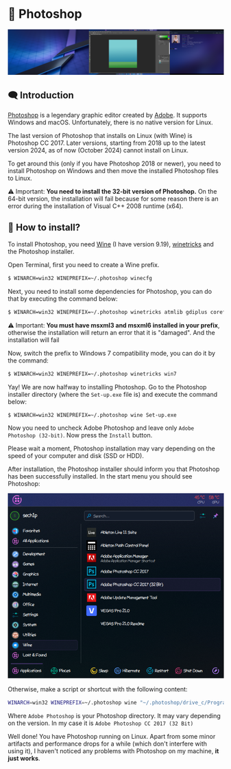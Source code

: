 # 🎨 Photoshop

![Photoshop CC 2017 running on Arch Linux](screenshot.png)

## 🗨️ Introduction

[Photoshop](https://en.wikipedia.org/wiki/Adobe_Photoshop) is a legendary graphic editor created by [Adobe](https://en.wikipedia.org/wiki/Adobe_Inc.). It supports Windows and macOS. Unfortunately, there is no native version for Linux.

The last version of Photoshop that installs on Linux (with Wine) is Photoshop CC 2017. Later versions, starting from 2018 up to the latest version 2024, as of now (October 2024) cannot install on Linux.

To get around this (only if you have Photoshop 2018 or newer), you need to install Photoshop on Windows and then move the installed Photoshop files to Linux.

⚠️ Important: **You need to install the 32-bit version of Photoshop.** On the 64-bit version, the installation will fail because for some reason there is an error during the installation of Visual C++ 2008 runtime (x64).

## 💾 How to install?

To install Photoshop, you need [Wine](https://winehq.org) (I have version 9.19), [winetricks](https://github.com/Winetricks/winetricks) and the Photoshop installer.

Open Terminal, first you need to create a Wine prefix.

```sh
$ WINARCH=win32 WINEPREFIX=~/.photoshop winecfg
```

Next, you need to install some dependencies for Photoshop, you can do that by executing the command below:

```sh
$ WINARCH=win32 WINEPREFIX=~/.photoshop winetricks atmlib gdiplus corefonts msxml3 msxml6 vcrun2005sp1 fontsmooth-rgb
```

⚠️ Important: **You must have msxml3 and msxml6 installed in your prefix**, otherwise the installation will return an error that it is "damaged". And the installation will fail

Now, switch the prefix to Windows 7 compatibility mode, you can do it by the command:

```sh
$ WINARCH=win32 WINEPREFIX=~/.photoshop winetricks win7
```

Yay! We are now halfway to installing Photoshop. Go to the Photoshop installer directory (where the `Set-up.exe` file is) and execute the command below:

```sh
$ WINARCH=win32 WINEPREFIX=~/.photoshop wine Set-up.exe
```

Now you need to uncheck Adobe Photoshop and leave only `Adobe Photoshop (32-bit)`. Now press the `Install` button.

Please wait a moment, Photoshop installation may vary depending on the speed of your computer and disk (SSD or HDD).

After installation, the Photoshop installer should inform you that Photoshop has been successfully installed. In the start menu you should see Photoshop:

![Entry of Photoshop CC 2017 in menu start](screenshot_menu.png)

Otherwise, make a script or shortcut with the following content:

```sh
WINARCH=win32 WINEPREFIX=~/.photoshop wine "~/.photoshop/drive_c/Program Files (x86)/Adobe Photoshop/Photoshop.exe"
```

Where `Adobe Photoshop` is your Photoshop directory. It may vary depending on the version. In my case it is `Adobe Photoshop CC 2017 (32 Bit)`

Well done! You have Photoshop running on Linux. Apart from some minor artifacts and performance drops for a while (which don't interfere with using it), I haven't noticed any problems with Photoshop on my machine, **it just works**.
